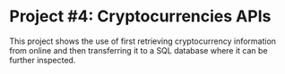 # Project #4: Cryptocurrencies APIs
This project shows the use of first retrieving cryptocurrency information from online and then transferring it to a SQL database where it can be further inspected.
